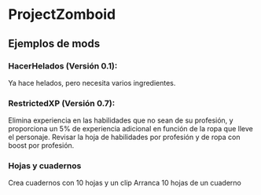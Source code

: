 # ProjectZomboid

## Ejemplos de mods

### HacerHelados (Versión 0.1): 
Ya hace helados, pero necesita varios ingredientes.

### RestrictedXP (Versión 0.7): 
Elimina experiencia en las habilidades que no sean de su profesión, y proporciona un 5% de experiencia adicional en función de la ropa que lleve el personaje. Revisar la hoja de habilidades por profesión y de ropa con boost por profesión.

### Hojas y cuadernos
Crea cuadernos con 10 hojas y un clip
Arranca 10 hojas de un cuaderno
